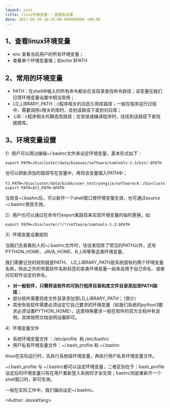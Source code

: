 ```yaml
---
layout: post
title: linux环境变量---查看和设置
date: 2017-06-30 16:35:00.000000000 +08:00
---
```

## 1、查看linux环境变量

- env 查看当前用户的所有环境变量；
- 查看单个环境变量值；如echo $PATH

## 2、常用的环境变量

- PATH：在shell中输入的所有命令都会在该目录查找命令路径；该变量在我们日常环境变量设置中相当常用；
- LD_LIBRARY_PATH：c程序相关的动态引用库路径；一般在程序运行过程中，需要调用c相关的库时，会到该路径下查到对应库；
-  LIB：c程序相关的静态库路径；在安装或编译程序时，往往到该路径下查找链接库。

## 3、环境变量设置

1）用户可以用过编辑~/.bashrc文件来设定环境变量，基本形式如下：

```shell
export PATH=/biocluster/data/bioexec/software/samtools-1.3/bin/:$PATH
```

也可以把新添加的路径写在变量中，再将该变量插入PATH中；

```shell
YJ_PATH=/biocluster/data/biobk/user_test/yangjie/software/A：/biocluster/data/biobk/user_test/yangjie/software/B
export PATH=$YJ_PATH:$PATH
```

当改变~/.bashrc后，可以新开一个shell窗口使环境变量生效，也可通过source ~/.bashrc使其生效。

2）用户也可以通过在命令行export某路径来实现环境变量的临时更换，如:

```shell
export PATH=/biocluster/*/*/software/samtools-1.3:$PATH
```

3）环境变量设置规则

当我们去查看别人的~/.bashrc文件时，往往发现除了常见的PATH以外，还有PYTHON_HOME、JAVA_HOME、R_LIB等等这类环境变量。

我们需要记住的规则就是PATH、 LD_LIBRARY_PATH是系统固有的两个环境变量名称，除此之外的带着软件名称标签的各类环境变量一般来自用于自己命名、或者对应软件设定的命名。

- **对一般软件，只需将该软件的可执行程序目录和库文件目录添加至PATH路径**；
- 部分软件需要将库文件目录添加至LD_LIBRARY_PATH；（很少）
- 其他有些软件需要必须设定它自己要求的环境变量（如我们系统的python3要求必须设置PYTHON_HOME），这类特殊要求一般在软件的官方文档中有说明，具体按照文档说明设置即可。

4）环境变量文件

- 系统环境变量文件 ：/etc/profile  和 /etc/bashrc
- 用户私有环境变量文件：~/.bash_profile 和 ~/.bashrc

linux在实际运行时，先执行系统级环境变量，再执行用户私有环境变量文件。

~/.bash_profile 与 ~/.bashrc都可以设定环境变量，二者区别在于：bash_profile设定后的环境变量只有在用户重新登入系统时才会生效；bashrc则是重新开一个shell窗口时，即可生效。

一般在实际工作中，我们偏向设定~/.bashrc。



<Author: JessieYang>
